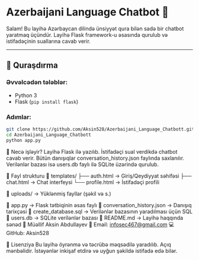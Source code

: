 # Azerbaijani Language Chatbot 🤖

Salam! Bu layihə Azərbaycan dilində ünsiyyət qura bilən sadə bir chatbot yaratmaq üçündür. Layihə Flask framework-u əsasında qurulub və istifadəçinin suallarına cavab verir.

---

## 🔧 Quraşdırma

### Əvvəlcədən tələblər:
- Python 3
- Flask (`pip install flask`)

### Adımlar:

```bash
git clone https://github.com/Aksin528/Azerbaijani_Language_Chatbott.git
cd Azerbaijani_Language_Chatbott
python app.py

```
🧠 Necə işləyir?
Layihə Flask ilə yazılıb. İstifadəçi sual verdikdə chatbot cavab verir. Bütün danışıqlar conversation_history.json faylında saxlanılır. Verilənlər bazası isə users.db faylı ilə SQLite üzərində qurulub.

📁 Fayl strukturu
📁 templates/
   ├── auth.html             → Giriş/Qeydiyyat səhifəsi
   ├── chat.html             → Chat interfeysi
   └── profile.html          → İstifadəçi profili

📁 uploads/                  → Yüklənmiş fayllar (şəkil və s.)

📄 app.py                    → Flask tətbiqinin əsas faylı
📄 conversation_history.json → Danışıq tarixçəsi
📄 create_database.sql       → Verilənlər bazasının yaradılması üçün SQL
📄 users.db                  → SQLite verilənlər bazası
📄 README.md                 → Layihə haqqında sənəd
👤 Müəllif
Aksin Abdullayev
📧 Email: infosec467@gmail.com
💻 GitHub: Aksin528

📄 Lisenziya
Bu layihə öyrənmə və təcrübə məqsədilə yaradılıb. Açıq mənbəlidir. İstəyənlər inkişaf etdirə və uyğun şəkildə istifadə edə bilər.
